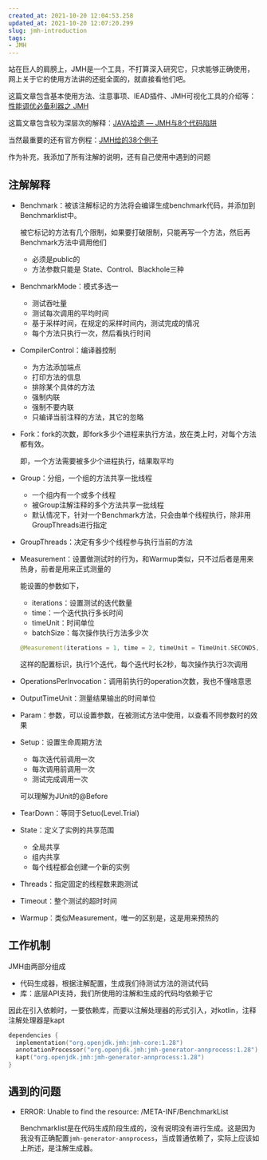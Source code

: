 ```yaml
---
created_at: 2021-10-20 12:04:53.258
updated_at: 2021-10-20 12:07:20.299
slug: jmh-introduction
tags: 
- JMH
---
```


站在巨人的肩膀上，JMH是一个工具，不打算深入研究它，只求能够正确使用，网上关于它的使用方法讲的还挺全面的，就直接看他们吧。

这篇文章包含基本使用方法、注意事项、IEAD插件、JMH可视化工具的介绍等：[性能调优必备利器之 JMH](https://cloud.tencent.com/developer/article/1644001?from=article.detail.1378150)

这篇文章包含较为深层次的解释：[JAVA拾遗 — JMH与8个代码陷阱](https://cloud.tencent.com/developer/article/1350814?from=article.detail.1378150)

当然最重要的还有官方例程：[JMH给的38个例子](https://github.com/lexburner/JMH-samples)

作为补充，我添加了所有注解的说明，还有自己使用中遇到的问题

<!-- more -->

## 注解解释

- Benchmark：被该注解标记的方法将会编译生成benchmark代码，并添加到Benchmarklist中。

  被它标记的方法有几个限制，如果要打破限制，只能再写一个方法，然后再Benchmark方法中调用他们

  - 必须是public的
  - 方法参数只能是 State、Control、Blackhole三种

- BenchmarkMode：模式多选一

  - 测试吞吐量
  - 测试每次调用的平均时间
  - 基于采样时间，在规定的采样时间内，测试完成的情况
  - 每个方法只执行一次，然后看执行时间

- CompilerControl：编译器控制

  - 为方法添加端点
  - 打印方法的信息
  - 排除某个具体的方法
  - 强制内联
  - 强制不要内联
  - 只编译当前注释的方法，其它的忽略

- Fork：fork的次数，即fork多少个进程来执行方法，放在类上时，对每个方法都有效。

  即，一个方法需要被多少个进程执行，结果取平均

- Group：分组，一个组的方法共享一批线程

  - 一个组内有一个或多个线程
  - 被Group注解注释的多个方法共享一批线程
  - 默认情况下，针对一个Benchmark方法，只会由单个线程执行，除非用GroupThreads进行指定

- GroupThreads：决定有多少个线程参与执行当前的方法

- Measurement：设置做测试时的行为，和Warmup类似，只不过后者是用来热身，前者是用来正式测量的

  能设置的参数如下，

  - iterations：设置测试的迭代数量
  - time：一个迭代执行多长时间
  - timeUnit：时间单位
  - batchSize：每次操作执行方法多少次

  ```kotlin
  @Measurement(iterations = 1, time = 2, timeUnit = TimeUnit.SECONDS, batchSize = 3)
  ```

  这样的配置标识，执行1个迭代，每个迭代时长2秒，每次操作执行3次调用

- OperationsPerInvocation：调用前执行的operation次数，我也不懂啥意思

- OutputTimeUnit：测量结果输出的时间单位

- Param：参数，可以设置参数，在被测试方法中使用，以查看不同参数时的效果

- Setup：设置生命周期方法

  - 每次迭代前调用一次
  - 每次调用前调用一次
  - 测试完成调用一次

  可以理解为JUnit的@Before

- TearDown：等同于Setuo(Level.Trial)

- State：定义了实例的共享范围

  - 全局共享
  - 组内共享
  - 每个线程都会创建一个新的实例

- Threads：指定固定的线程数来跑测试

- Timeout：整个测试的超时时间

- Warmup：类似Measurement，唯一的区别是，这是用来预热的

## 工作机制

JMH由两部分组成

- 代码生成器，根据注解配置，生成我们待测试方法的测试代码
- 库：底层API支持，我们所使用的注解和生成的代码均依赖于它

因此在引入依赖时，一要依赖库，而要以注解处理器的形式引入，对kotlin，注释注解处理器是kapt

```kotlin
dependencies {
  implementation("org.openjdk.jmh:jmh-core:1.28")
  annotationProcessor("org.openjdk.jmh:jmh-generator-annprocess:1.28")
  kapt("org.openjdk.jmh:jmh-generator-annprocess:1.28")
}
```

## 遇到的问题

- ERROR: Unable to find the resource: /META-INF/BenchmarkList

  Benchmarklist是在代码生成阶段生成的，没有说明没有进行生成。这是因为我没有正确配置`jmh-generator-annprocess`，当成普通依赖了，实际上应该如上所述，是注解生成器。

  